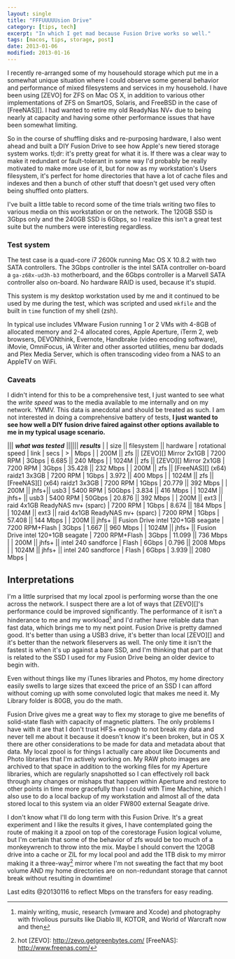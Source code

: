 ```yaml
---
layout: single
title: "FFFUUUUUsion Drive"
category: [tips, tech]
excerpt: "In which I get mad because Fusion Drive works so well."
tags: [macos, tips, storage, post]
date: 2013-01-06
modified: 2013-01-16
---
```


I recently re-arranged some of my househould storage which put me in a somewhat unique situation where I could observe some general behavior and performance of mixed filesystems and services in my household.  I have been using [ZEVO] for ZFS on Mac OS X, in addition to various other implementations of ZFS on SmartOS, Solaris, and FreeBSD in the case of [FreeNAS][].  I had wanted to retire my old ReadyNas NV+ due to being nearly at capacity and having some other performance issues that have been somewhat limiting.

So in the course of shuffling disks and re-purposing hardware, I also went ahead and built a DIY Fusion Drive to see how Apple's new tiered storage system works.  tl;dr: it's pretty great for what it is.  If there was a clear way to make it redundant or fault-tolerant in some way I'd probably be really motivated to make more use of it, but for now as my workstation's Users filesystem, it's perfect for home directories that have a lot of cache files and indexes and then a bunch of other stuff that doesn't get used very often being shuffled onto platters.

I've built a little table to record some of the time trials writing two files to various media on this workstation or on the network. The 120GB SSD is 3Gbps only and the 240GB SSD is 6Gbps, so I realize this isn't a great test suite but the numbers were interesting regardless.

### Test system

The test case is a quad-core i7 2600k running Mac OS X 10.8.2 with two SATA controllers.  The 3Gbps controller is the intel SATA controller on-board a `ga-z68x-ud3h-b3` motherboard, and the 6Gbps controller is a Marvell SATA controller also on-board.  No hardware RAID is used, because it's stupid.

This system is my desktop workstation used by me and it continued to be used by me during the test, which was scripted and used `mkfile` and the built in `time` function of my shell (zsh).

In typical use includes VMware Fusion running 1 or 2 VMs with 4-8GB of allocated memory and 2-4 allocated cores, Apple Aperture, iTerm 2, web browsers, DEVONthink, Evernote, Handbrake (video encoding software), iMovie, OmniFocus, iA Writer and other assorted utilities, menu bar dodads and Plex Media Server, which is often transcoding video from a NAS to an AppleTV on WiFi.

### Caveats

I didn't intend for this to be a comprehensive test, I just wanted to see what the *write speed* was to the media available to me internally and on my network.  YMMV.  This data is anecdotal and should be treated as such.  I am not interested in doing a comprehensive battery of tests, **I just wanted to see how well a DIY fusion drive faired against other options available to me in my typical usage scenario.**

||| ***what was tested*** |||||| ***results*** |
| size	|| filesystem || hardware | rotational speed | link | secs | > | Mbps | 
| 200M	|| zfs || [ZEVO][] Mirror 2x1GB | 7200 RPM | 3Gbps | 6.685 || 240 Mbps | 
| 1024M || zfs || [ZEVO][] Mirror 2x1GB | 7200 RPM | 3Gbps | 35.428 || 232 Mbps | 
| 200M	|| zfs || [FreeNAS][] (x64) raidz1 3x3GB | 7200 RPM | 1Gbps | 3.972 || 400 Mbps |
| 1024M || zfs || [FreeNAS][] (x64) raidz1 3x3GB | 7200 RPM | 1Gbps | 20.779 || 392 Mbps | 
| 200M	|| jhfs+|| usb3 | 5400 RPM | 50Gbps | 3.834 || 416 Mbps | 
| 1024M || jhfs+ || usb3 | 5400 RPM | 50Gbps | 20.876 || 392 Mbps | 
| 200M	|| ext3  || raid 4x1GB ReadyNAS nv+ (sparc) | 7200 RPM | 1Gbps | 8.674 || 184 Mbps | 
| 1024M || ext3  || raid 4x1GB ReadyNAS nv+ (sparc) | 7200 RPM | 1Gbps | 57.408 || 144 Mbps | 
| 200M	|| jhfs+ || Fusion Drive intel 120+1GB seagate | 7200 RPM+Flash | 3Gbps | 1.667 || 960 Mbps | 
| 1024M || jhfs+ || Fusion Drive intel 120+1GB seagate | 7200 RPM+Flash | 3Gbps | 11.099 || 736 Mbps | 
| 200M	|| jhfs+ || intel 240 sandforce | Flash | 6Gbps | 0.796 || 2008 Mbps |
| 1024M || jhfs+ || intel 240 sandforce | Flash | 6Gbps | 3.939 || 2080 Mbps |

## Interpretations 

I'm a little surprised that my local zpool is performing worse than the one across the network.  I suspect there are a lot of ways that [ZEVO][]'s performance could be improved significantly. The performance of it isn't a hinderance to me and my workload[^1] and I'd rather have reliable data than fast data, which brings me to my next point.  Fusion Drive is pretty damned good.  It's better than using a USB3 drive, it's better than local [ZEVO][] and it's better than the network fileservers as well.  The only time it isn't the fastest is when it's up against a bare SSD, and I'm thinking that part of that is related to the SSD I used for my Fusion Drive being an older device to begin with.

Even without things like my iTunes libraries and Photos, my home directory easily swells to large sizes that exceed the price of an SSD I can afford without coming up with some convoluted logic that makes me need it.  My Library folder is 80GB, you do the math.

Fusion Drive gives me a great way to flex my storage to give me benefits of solid-state flash with capacity of magnetic platters. The only problems I have with it are that I don't trust HFS+ enough to not break my data and never tell me about it because it doesn't know it's been broken, but in OS X there are other considerations to be made for data and metadata about that data. My local zpool is for things I actually care about like Documents and Photo libraries that I'm actively working on.  My RAW photo images are archived to that space in addition to the working files for my Aperture libraries, which are regularly snapshotted so I can effectively roll back through any changes or mishaps that happen within Aperture and restore to other points in time more gracefully than I could with Time Machine, which I also use to do a local backup of my workstation and almost all of the data stored local to this system via an older FW800 external Seagate drive.

I don't know what I'll do long term with this Fusion Drive.  It's a great experiment and I like the results it gives, I have contemplated going the route of making it a zpool on top of the corestorage Fusion logical volume, but I'm certain that some of the behavior of zfs would be too much of a monkeywrench to throw into the mix.  Maybe I should convert the 120GB drive into a cache or ZIL for my local pool and add the 1TB disk to my mirror making it a three-way[^2] mirror where I'm not sweating the fact that my boot volume AND my home directories are on non-redundant storage that cannot break without resulting in downtime!

Last edits @20130116 to reflect Mbps on the transfers for easy reading.

[^1]: mainly writing, music, research (vmware and Xcode) and photography with frivolious pursuits like Diablo III, KOTOR, and World of Warcraft now and then
[^2]: hot
[ZEVO]: http://zevo.getgreenbytes.com/
[FreeNAS]: http://www.freenas.com/
